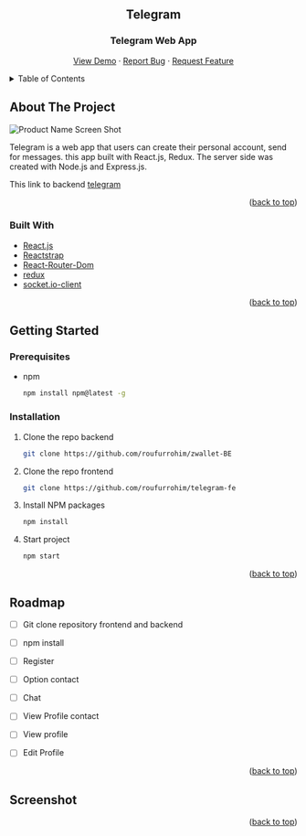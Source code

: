<div id="top"></div>

<!-- PROJECT LOGO -->
<br />
<div align="center">
    <h2>Telegram</h2>

<h3 align="center">Telegram Web App</h3>

  <p align="center">
    <a href="">View Demo</a>
    ·
    <a href="">Report Bug</a>
    ·
    <a href="">Request Feature</a>
  </p>
</div>



<!-- TABLE OF CONTENTS -->
<details>
  <summary>Table of Contents</summary>
  <ol>
    <li>
      <a href="#about-the-project">About The Project</a>
      <ul>
        <li><a href="#built-with">Built With</a></li>
      </ul>
    </li>
    <li>
      <a href="#getting-started">Getting Started</a>
      <ul>
        <li><a href="#getting-started">Prerequisites</a></li>
        <li><a href="#getting-started">Installation</a></li>
      </ul>
    </li>
    <li><a href="#roadmap">Roadmap</a></li>
    <li><a href="#contact">Contact</a></li>
    <li><a href="#contact">Screenshot</a></li>
  </ol>
</details>



<!-- ABOUT THE PROJECT -->
<div id="#about-the-project"></div>

## About The Project

![Product Name Screen Shot](img/prev-chat.png)

Telegram is a web app that users can create their personal account, send for messages. this app built with React.js, Redux. The server side was created with Node.js and Express.js.

This link to backend [telegram](https://github.com/aliefabdussalam)

<p align="right">(<a href="#top">back to top</a>)</p>


<div id="#built-with"></div>

### Built With

* [React.js](https://reactjs.org/)
* [Reactstrap](https://reactstrap.github.io/)
* [React-Router-Dom](https://reactrouter.com/web/guides/quick-start)
* [redux](https://redux.js.org/)
* [socket.io-client](https://github.com/socketio/socket.io-client#readme)

<p align="right">(<a href="#top">back to top</a>)</p>



<!-- GETTING STARTED -->
<div id="#getting-started"></div>

## Getting Started

### Prerequisites

* npm
  ```sh
  npm install npm@latest -g
  ```

### Installation

1. Clone the repo backend
    ```sh
    git clone https://github.com/roufurrohim/zwallet-BE
    ```

2. Clone the repo frontend
   ```sh
   git clone https://github.com/roufurrohim/telegram-fe
   ```
3. Install NPM packages
   ```sh
   npm install
   ```
4. Start project
   ```sh
   npm start
   ```

<p align="right">(<a href="#top">back to top</a>)</p>

<div id="#roadmap"></div>

<!-- ROADMAP -->
## Roadmap

- [ ] Git clone repository frontend and backend
- [ ] npm install
- [ ] Register
- [ ] Option contact
- [ ] Chat
- [ ] View Profile contact
- [ ] View profile
- [ ] Edit Profile


<p align="right">(<a href="#top">back to top</a>)</p>


<div id="#screenshot"></div>

## Screenshot

<!-- Below is a sample screenshot of the App Coffee Shop website and mobile display for users.

---------------------------------------------------
Display Web|Display Web
:-----------------------:|:----------------------------:
![](img/login.png) | ![](img/reg.png)
![](img/prev-chat.png) | ![](img/chat.png)
![](img/profile.png) | ![](img/profile-friend.png)

---------------------------------------------------
Display Mobile|Display Mobile
:-----------------------:|:----------------------------:
![](img/mobile%20(1).png) | ![](img/mobile%20(2).png)
![](img/mobile%20(3).png) | ![](img/mobile%20(4).png)
![](img/mobile%20(5).png) | ![](img/mobile%20(6).png) -->




<p align="right">(<a href="#top">back to top</a>)</p>